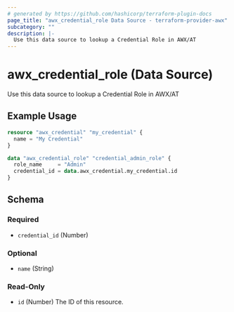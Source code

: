 ```yaml
---
# generated by https://github.com/hashicorp/terraform-plugin-docs
page_title: "awx_credential_role Data Source - terraform-provider-awx"
subcategory: ""
description: |-
  Use this data source to lookup a Credential Role in AWX/AT
---
```


# awx_credential_role (Data Source)

Use this data source to lookup a Credential Role in AWX/AT

## Example Usage

```terraform
resource "awx_credential" "my_credential" {
  name = "My Credential"
}

data "awx_credential_role" "credential_admin_role" {
  role_name     = "Admin"
  credential_id = data.awx_credential.my_credential.id
}
```

<!-- schema generated by tfplugindocs -->
## Schema

### Required

- `credential_id` (Number)

### Optional

- `name` (String)

### Read-Only

- `id` (Number) The ID of this resource.
